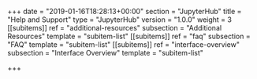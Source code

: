+++
date = "2019-01-16T18:28:13+00:00"
section = "JupyterHub"
title = "Help and Support"
type = "JupyterHub"
version = "1.0.0"
weight = 3
[[subitems]]
ref = "additional-resources"
subsection = "Additional Resources"
template = "subitem-list"
[[subitems]]
ref = "faq"
subsection = "FAQ"
template = "subitem-list"
[[subitems]]
ref = "interface-overview"
subsection = "Interface Overview"
template = "subitem-list"

+++

